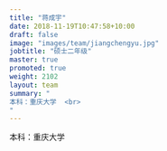 ```yaml
---
title: "蒋成宇"
date: 2018-11-19T10:47:58+10:00
draft: false
image: "images/team/jiangchengyu.jpg"
jobtitle: "硕士二年级"
master: true
promoted: true
weight: 2102
layout: team
summary: "
本科：重庆大学  <br>
"
---
```


本科：重庆大学  

